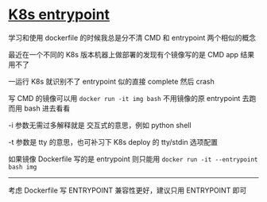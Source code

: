 # [K8s entrypoint](/2022/06/k8s_entrypoint.md)

学习和使用 dockerfile 的时候我总是分不清 CMD 和 entrypoint 两个相似的概念

最近在一个不同的 K8s 版本机器上做部署的发现有个镜像写的是 CMD app 结果用不了

一运行 K8s 就识别不了 entrypoint 似的直接 complete 然后 crash

写 CMD 的镜像可以用 `docker run -it img bash` 不用镜像的原 entrypoint 去跑而用 bash 进去看看

-i 参数无需过多解释就是 交互式的意思，例如 python shell

-t 参数是 tty 的意思，也可补习下 K8s deploy 的 tty/stdin 选项配置

如果镜像 Dockerfile 写的是 entrypoint 则只能用 `docker run -it --entrypoint bash img`

---

考虑 Dockerfile 写 ENTRYPOINT 兼容性更好，建议只用 ENTRYPOINT 即可
